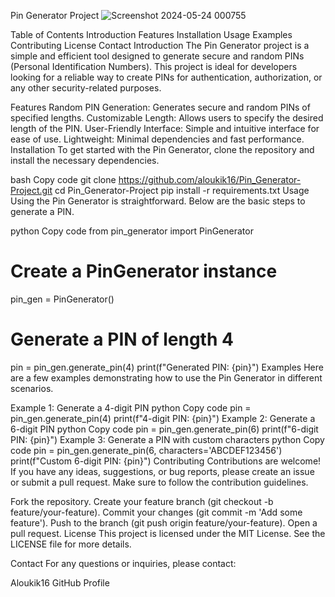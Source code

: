 Pin Generator Project
![Screenshot 2024-05-24 000755](https://github.com/aloukik16/Pin_Generator-Project/assets/150384385/b0f609e9-e058-40ba-b784-250c59800dda)

Table of Contents
Introduction
Features
Installation
Usage
Examples
Contributing
License
Contact
Introduction
The Pin Generator project is a simple and efficient tool designed to generate secure and random PINs (Personal Identification Numbers). This project is ideal for developers looking for a reliable way to create PINs for authentication, authorization, or any other security-related purposes.

Features
Random PIN Generation: Generates secure and random PINs of specified lengths.
Customizable Length: Allows users to specify the desired length of the PIN.
User-Friendly Interface: Simple and intuitive interface for ease of use.
Lightweight: Minimal dependencies and fast performance.
Installation
To get started with the Pin Generator, clone the repository and install the necessary dependencies.

bash
Copy code
git clone https://github.com/aloukik16/Pin_Generator-Project.git
cd Pin_Generator-Project
pip install -r requirements.txt
Usage
Using the Pin Generator is straightforward. Below are the basic steps to generate a PIN.

python
Copy code
from pin_generator import PinGenerator

# Create a PinGenerator instance
pin_gen = PinGenerator()

# Generate a PIN of length 4
pin = pin_gen.generate_pin(4)
print(f"Generated PIN: {pin}")
Examples
Here are a few examples demonstrating how to use the Pin Generator in different scenarios.

Example 1: Generate a 4-digit PIN
python
Copy code
pin = pin_gen.generate_pin(4)
print(f"4-digit PIN: {pin}")
Example 2: Generate a 6-digit PIN
python
Copy code
pin = pin_gen.generate_pin(6)
print(f"6-digit PIN: {pin}")
Example 3: Generate a PIN with custom characters
python
Copy code
pin = pin_gen.generate_pin(6, characters='ABCDEF123456')
print(f"Custom 6-digit PIN: {pin}")
Contributing
Contributions are welcome! If you have any ideas, suggestions, or bug reports, please create an issue or submit a pull request. Make sure to follow the contribution guidelines.

Fork the repository.
Create your feature branch (git checkout -b feature/your-feature).
Commit your changes (git commit -m 'Add some feature').
Push to the branch (git push origin feature/your-feature).
Open a pull request.
License
This project is licensed under the MIT License. See the LICENSE file for more details.

Contact
For any questions or inquiries, please contact:

Aloukik16
GitHub Profile

